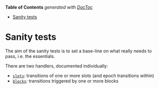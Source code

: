 <!-- START doctoc generated TOC please keep comment here to allow auto update -->
<!-- DON'T EDIT THIS SECTION, INSTEAD RE-RUN doctoc TO UPDATE -->
**Table of Contents**  *generated with [DocToc](https://github.com/thlorenz/doctoc)*

- [Sanity tests](#sanity-tests)

<!-- END doctoc generated TOC please keep comment here to allow auto update -->

# Sanity tests

The aim of the sanity tests is to set a base-line on what really needs to pass, i.e. the essentials.

There are two handlers, documented individually:
- [`slots`](./slots.md): transitions of one or more slots (and epoch transitions within)
- [`blocks`](./blocks.md): transitions triggered by one or more blocks
